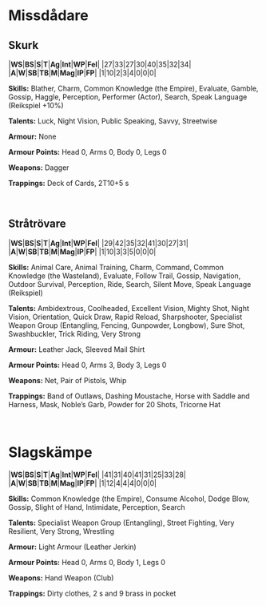 # Missdådare

## Skurk

|**WS**|**BS**|**S**|**T**|**Ag**|**Int**|**WP**|**Fel**|
|27|33|27|30|40|35|32|34|
|**A**|**W**|**SB**|**TB**|**M**|**Mag**|**IP**|**FP**|
|1|10|2|3|4|0|0|0|

**Skills:** Blather, Charm, Common Knowledge (the Empire), Evaluate, 
Gamble, Gossip, Haggle, Perception, Performer (Actor), Search, Speak
Language (Reikspiel +10%)

**Talents:** Luck, Night Vision, Public Speaking, Savvy, Streetwise

**Armour:** None

**Armour Points:** Head 0, Arms 0, Body 0, Legs 0

**Weapons:** Dagger

**Trappings:** Deck of Cards, 2T10+5 s

<br>

## Stråtrövare

|**WS**|**BS**|**S**|**T**|**Ag**|**Int**|**WP**|**Fel**|
|29|42|35|32|41|30|27|31|
|**A**|**W**|**SB**|**TB**|**M**|**Mag**|**IP**|**FP**|
|1|10|3|3|5|0|0|0|

**Skills:** Animal Care, Animal Training, Charm, Command, Common
Knowledge (the Wasteland), Evaluate, Follow Trail, Gossip,
Navigation, Outdoor Survival, Perception, Ride, Search, Silent Move,
Speak Language (Reikspiel)

**Talents:** Ambidextrous, Coolheaded, Excellent Vision,
Mighty Shot, Night Vision, Orientation, Quick Draw,
Rapid Reload, Sharpshooter, Specialist Weapon Group (Entangling,
Fencing, Gunpowder, Longbow), Sure Shot, Swashbuckler, Trick
Riding, Very Strong

**Armour:** Leather Jack, Sleeved Mail Shirt

**Armour Points:** Head 0, Arms 3, Body 3, Legs 0

**Weapons:** Net, Pair of Pistols, Whip

**Trappings:** Band of Outlaws, Dashing Moustache, Horse with Saddle
and Harness, Mask, Noble’s Garb, Powder for 20 Shots, Tricorne Hat

<br/>

# Slagskämpe

|**WS**|**BS**|**S**|**T**|**Ag**|**Int**|**WP**|**Fel**|
|41|31|40|41|31|25|33|28|
|**A**|**W**|**SB**|**TB**|**M**|**Mag**|**IP**|**FP**|
|1|12|4|4|4|0|0|0|

**Skills:** Common Knowledge (the Empire), Consume Alcohol, Dodge Blow, Gossip,
Slight of Hand, Intimidate, Perception, Search

**Talents:** Specialist Weapon Group (Entangling), Street Fighting, Very 
Resilient, Very Strong, Wrestling

**Armour:** Light Armour (Leather Jerkin)

**Armour Points:** Head 0, Arms 0, Body 1, Legs 0

**Weapons:** Hand Weapon (Club)

**Trappings:** Dirty clothes, 2 s and 9 brass in pocket
